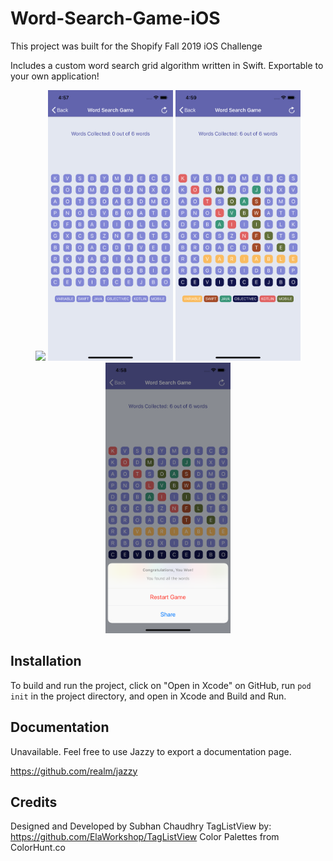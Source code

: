 #  Word-Search-Game-iOS
This project was built for the Shopify Fall 2019 iOS Challenge 

Includes a custom word search grid algorithm written in Swift. Exportable to your own application! 
<p float="left" align="center">
    <img src="/images/screen.gif" width="200"/>
    <img src="/images/startGame.png" width="200"/>
    <img src="/images/inGameScreen.png" width="200"/>
    <img src="/images/SharePage2.png" width="200"/>
</p>

## Installation
To build and run the project, click on "Open in Xcode" on GitHub, run `pod init` in the project directory, and open in Xcode and Build and Run.

## Documentation 

Unavailable. Feel free to use Jazzy to export a documentation page.

https://github.com/realm/jazzy

## Credits
Designed and Developed by Subhan Chaudhry
TagListView by: https://github.com/ElaWorkshop/TagListView
Color Palettes from ColorHunt.co
